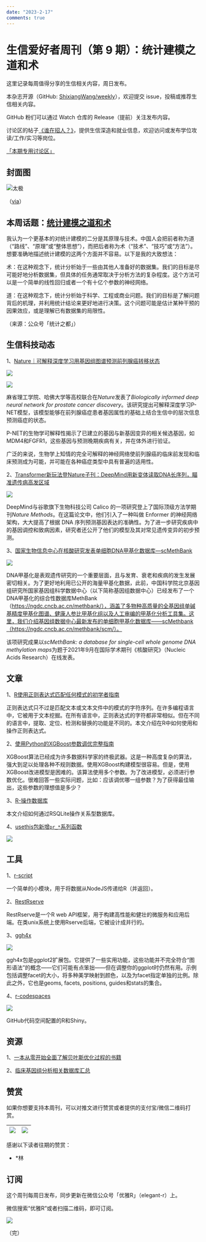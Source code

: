 ```yaml
---
date: "2023-2-17"
comments: true
---
```


# 生信爱好者周刊（第 9 期）：统计建模之道和术 

这里记录每周值得分享的生信相关内容，周日发布。

本杂志开源（GitHub: [ShixiangWang/weekly](https://github.com/ShixiangWang/weekly)），欢迎提交 issue，投稿或推荐生信相关内容。

GitHub 粉们可以通过 Watch 仓库的 Release（提前）关注发布内容。

讨论区的帖子[《谁在招人？》](https://github.com/ShixiangWang/weekly/issues/2)，提供生信深造和就业信息，欢迎访问或发布学位攻读/工作/实习等岗位。

[「本期专用讨论区」](https://github.com/ShixiangWang/weekly/issues/258)

## 封面图


![太极](https://gitee.com/ShixiangWang/ImageCollection/raw/master/2021-11-20/1637420054535-image.png)

（[via](https://www.guoyi360.com/tj/tjt/12_5.html)）

## 本周话题：[统计建模之道和术](https://mp.weixin.qq.com/s/7yxkb9-SjvqZcHvk3r04vA)


我认为一个更基本的对统计建模的二分是其原理与技术。中国人会把前者称为道 （“路线”、“原理”或“整体思想”），而把后者称为术（“技术”、“技巧”或“方法”）。想要准确地描述统计建模的这两个方面并不容易。以下是我的大致想法：

术：在这种观念下，统计分析始于一些由其他人准备好的数据集。我们的目标是尽可能好地分析数据集，但具体的任务通常取决于分析方法的复杂程度。这个方法可以是一个简单的线性回归或者一个有十亿个参数的神经网络。

道：在这种观念下，统计分析始于科学、工程或商业问题。我们的目标是了解问题背后的机理，并利用统计结论来更好地进行决策。这个问题可能是估计某种干预的因果效应，或是理解已有数据集的局限性。

（来源：公众号「统计之都」）


## 生信科技动态

1、[Nature｜可解释深度学习用基因组图谱预测前列腺癌转移状态](https://mp.weixin.qq.com/s/o64e5RmZ__iI-yHoJf4h8g)


![](https://gitee.com/ShixiangWang/ImageCollection/raw/master/2021-11-20/1637420630924-image.png)


![](https://gitee.com/ShixiangWang/ImageCollection/raw/master/2021-11-20/1637420646875-image.png)


麻省理工学院、哈佛大学等高校联合在*Nature*发表了*Biologically informed deep neural network for prostate cancer discovery*。该研究提出可解释深度学习P-NET模型，该模型能够在前列腺癌症患者基因属性的基础上结合生信中的层次信息预测癌症的状态。

P-NET的生物学可解释性揭示了已建立的基因与新基因变异的相关候选基因，如MDM4和FGFR1，这些基因与预测晚期疾病有关，并在体外进行验证。

广泛的来说，生物学上知情的完全可解释的神经网络使前列腺癌的临床前发现和临床预测成为可能，并可能在各种癌症类型中具有普遍的适用性。

2、[Transformer新玩法登Nature子刊：DeepMind用新变体读取DNA长序列，瞄准遗传病高发区域](https://mp.weixin.qq.com/s/LCI4vDopwb6wl8YS34eXVQ)


![](https://gitee.com/ShixiangWang/ImageCollection/raw/master/2021-11-20/1637420848892-image.png)


DeepMind与谷歌旗下生物科技公司 Calico 的一项研究登上了国际顶级方法学期刊*Nature Methods*。在这篇论文中，他们引入了一种叫做 Enformer 的神经网络架构，大大提高了根据 DNA 序列预测基因表达的准确性。为了进一步研究疾病中的基因调控和致病因素，研究者还公开了他们的模型及其对常见遗传变异的初步预测。

3、[国家生物信息中心在核酸研究发表单细胞DNA甲基化数据库—scMethBank](https://mp.weixin.qq.com/s/YelQgkfp5CLA_Jfe1qgEKQ)


![](https://gitee.com/ShixiangWang/ImageCollection/raw/master/2021-11-20/1637421009308-image.png)


DNA甲基化是表观遗传研究的一个重要层面，且与发育、衰老和疾病的发生发展密切相关。为了更好地利用已公开的海量甲基化数据，此前，中国科学院北京基因组研究所国家基因组科学数据中心（以下简称基因组数据中心）已经发布了一个DNA甲基化的综合性数据库MethBank（https://ngdc.cncb.ac.cn/methbank/），涵盖了多物种高质量的全基因组单碱基精度甲基化图谱、健康人参比甲基化组以及人工审编的甲基化分析工具集。这里，我们介绍基因组数据中心最新发布的单细胞甲基化数据库——scMethbank（https://ngdc.cncb.ac.cn/methbank/scm/）。

该项研究成果以*scMethBank: a database for single-cell whole genome DNA methylation maps*为题于2021年9月在国际学术期刊《核酸研究》（Nucleic Acids Research）在线发表。


## 文章

1、[R使用正则表达式匹配任何模式的初学者指南](https://regenerativetoday.com/a-beginners-guide-to-match-any-pattern-using-regular-expressions-in-r/)

正则表达式只不过是匹配文本或文本文件中的模式的字符序列。在许多编程语言中，它被用于文本挖掘。在所有语言中，正则表达式的字符都非常相似。但在不同的语言中，提取、定位、检测和替换的功能是不同的。本文介绍在R中如何使用和操作正则表达式。

2、[使用Python的XGBoost参数调优完整指南](https://www.analyticsvidhya.com/blog/2016/03/complete-guide-parameter-tuning-xgboost-with-codes-python/)

XGBoost算法已经成为许多数据科学家的终极武器。这是一种高度复杂的算法，强大到足以处理各种不规则数据。使用XGBoost构建模型很容易。但是，使用XGBoost改进模型是困难的。该算法使用多个参数。为了改进模型，必须进行参数优化。很难回答一些实际问题，比如：应该调优哪一组参数？为了获得最佳输出，这些参数的理想值是多少？

3、[R-操作数据库](https://shixiangwang.github.io/home/cn/post/2019-11-20-r-operate-database/)


本文介绍如何通过RSQLite操作关系型数据库。


4、[usethis包新增`pr_*`系列函数](https://www.garrickadenbuie.com/blog/pull-request-flow-usethis/)



![](https://gitee.com/ShixiangWang/ImageCollection/raw/master/2021-11-20/1637421355838-image.png)





## 工具

1、[r-script](https://github.com/joshkatz/r-script)

一个简单的小模块，用于将数据从NodeJS传递给R（并返回）。

2、[RestRserve](https://github.com/rexyai/RestRserve)

RestRserve是一个R web API框架，用于构建高性能和健壮的微服务和应用后端。在类unix系统上使用Rserve后端，它被设计成并行的。

3、[ggh4x](https://github.com/teunbrand/ggh4x)


![](https://gitee.com/ShixiangWang/ImageCollection/raw/master/2021-11-20/1637421628707-image.png)


ggh4x包是ggplot2扩展包。它提供了一些实用功能，这些功能并不完全符合“图形语法”的概念——它们可能有点笨拙——但在调整你的ggplot时仍然有用。示例包括调整facet的大小，将多种美学映射到颜色，以及为facet指定单独的比例。除此之外，它也是geoms, facets, positions, guides和stats的集合。


4、[r-codespaces](https://github.com/jakubnowicki/r-codespaces)


![](https://gitee.com/ShixiangWang/ImageCollection/raw/master/2021-11-20/1637421689517-image.png)


GitHub代码空间配置的R和Shiny。

## 资源

1、[一本从零开始全面了解贝叶斯优化过程的书籍](https://mp.weixin.qq.com/s/q-F139FODvvhnIfvOcycHw)

2、[临床基因组分析相关数据库汇总](https://mp.weixin.qq.com/s/MCYfgbtWWg3m7gxESo8iCw)

## 赞赏

如果你想要支持本周刊，可以对推文进行赞赏或者提供的支付宝/微信二维码打赏。

| ![](https://gitee.com/ShixiangWang/ImageCollection/raw/master/png/202109171440597.jpg) | ![](https://gitee.com/ShixiangWang/ImageCollection/raw/master/png/202109171440452.jpg) |
| ------------------------------------------------------------ | ------------------------------------------------------------ |

感谢以下读者往期的赞赏：

- \*林

## 订阅

这个周刊每周日发布，同步更新在微信公众号「优雅R」（elegant-r）上。

微信搜索“优雅R”或者扫描二维码，即可订阅。

![](https://gitee.com/ShixiangWang/ImageCollection/raw/master/png/202109101438292.jpg)

（完）

